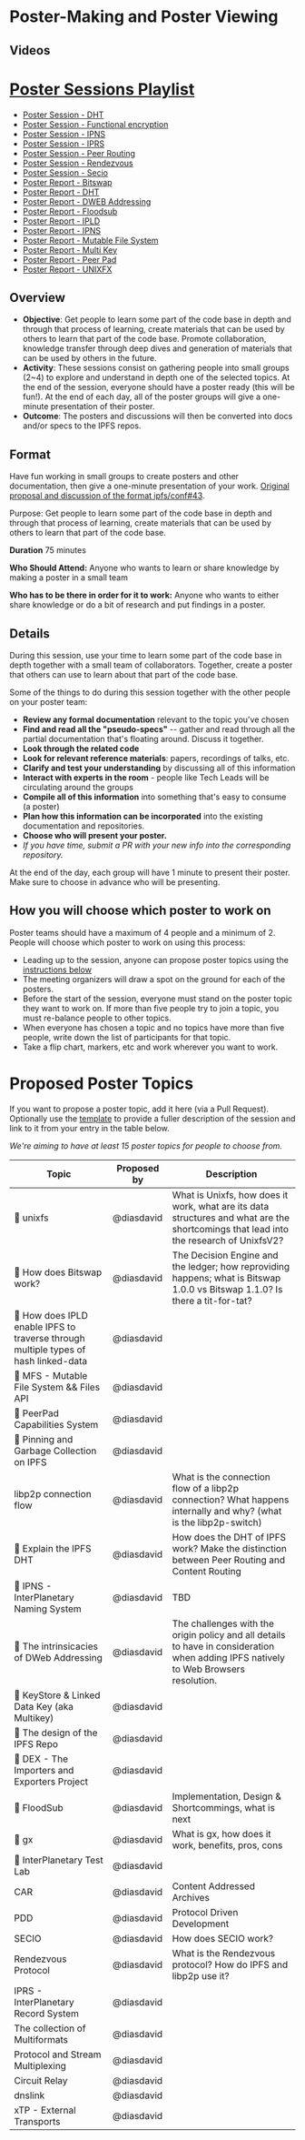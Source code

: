 # Poster-Making and Poster Viewing

## Videos

# [Poster Sessions Playlist](https://www.youtube.com/playlist?list=PLuhRWgmPaHtQrb8rpywj8r0dwYvUzJhoJ)
- [Poster Session - DHT](https://youtu.be/JfjpwKzulhE)
- [Poster Session - Functional encryption](https://youtu.be/D-_2JhlxN9k)
- [Poster Session - IPNS](https://youtu.be/Ga-RyAbtPHQ)
- [Poster Session - IPRS](https://youtu.be/md7O4eHNfzY)
- [Poster Session - Peer Routing](https://youtu.be/no5WldtLJCk)
- [Poster Session - Rendezvous](https://youtu.be/4XPS_50KU54)
- [Poster Session - Secio](https://youtu.be/WYmhEA2dABI)
- [Poster Report - Bitswap](https://youtu.be/xTBm1skAfiY)
- [Poster Report - DHT](https://youtu.be/yLFsTpyZC8c)
- [Poster Report - DWEB Addressing](https://youtu.be/CtIvqMf0Gi8)
- [Poster Report - Floodsub](https://youtu.be/i0gFQO4kSfc)
- [Poster Report - IPLD](https://youtu.be/2H5dP1hAqZM)
- [Poster Report - IPNS](https://youtu.be/PYlRzbtVCZ0)
- [Poster Report - Mutable File System](https://youtu.be/TwYAGDGKDOw)
- [Poster Report - Multi Key](https://youtu.be/NEHb8SiQMIE)
- [Poster Report - Peer Pad](https://youtu.be/QsE28NhEloU)
- [Poster Report - UNIXFX](https://youtu.be/Cvv_8cpoB6k)

## Overview

- **Objective**: Get people to learn some part of the code base in depth and through that process of learning, create materials that can be used by others to learn that part of the code base. Promote collaboration, knowledge transfer through deep dives and generation of materials that can be used by others in the future.
- **Activity**: These sessions consist on gathering people into small groups (2~4) to explore and understand in depth one of the selected topics. At the end of the session, everyone should have a poster ready (this will be fun!). At the end of each day, all of the poster groups will give a one-minute presentation of their poster.
- **Outcome**: The posters and discussions will then be converted into docs and/or specs to the IPFS repos.

## Format

Have fun working in small groups to create posters and other documentation, then give a one-minute presentation of your work. [Original proposal and discussion of the format ipfs/conf#43](https://github.com/ipfs/conf/issues/43).

Purpose: Get people to learn some part of the code base in depth and through that process of learning, create materials that can be used by others to learn that part of the code base.

**Duration** 75 minutes

**Who Should Attend:** Anyone who wants to learn or share knowledge by making a poster in a small team

**Who has to be there in order for it to work:** Anyone who wants to either share knowledge or do a bit of research and put findings in a poster.

## Details

During this session, use your time to learn some part of the code base in depth together with a small team of collaborators. Together, create a poster that others can use to learn about that part of the code base.

Some of the things to do during this session together with the other people on your poster team:

- **Review any formal documentation** relevant to the topic you've chosen
- **Find and read all the "pseudo-specs"** -- gather and read through all the partial documentation that's floating around. Discuss it together.
- **Look through the related code**
- **Look for relevant reference materials**: papers, recordings of talks, etc.
- **Clarify and test your understanding** by discussing all of this information
- **Interact with experts in the room** - people like Tech Leads will be circulating around the groups
- **Compile all of this information** into something that's easy to consume (a poster)
- **Plan how this information can be incorporated** into the existing documentation and repositories.
- **Choose who will present your poster.**
- _If you have time, submit a PR with your new info into the corresponding repository._

At the end of the day, each group will have 1 minute to present their poster. Make sure to choose in advance who will be presenting.

## How you will choose which poster to work on

Poster teams should have a maximum of 4 people and a minimum of 2. People will choose which poster to work on using this process:
- Leading up to the session, anyone can propose poster topics using the [instructions below](#proposed-poster-making-sessions)
- The meeting organizers will draw a spot on the ground for each of the posters.
- Before the start of the session, everyone must stand on the poster topic they want to work on. If more than five people try to join a topic, you must re-balance people to other topics.
- When everyone has chosen a topic and no topics have more than five people, write down the list of participants for that topic.
- Take a flip chart, markers, etc and work wherever you want to work.

# Proposed Poster Topics

If you want to propose a poster topic, add it here (via a Pull Request). Optionally use the [template](../_template.md) to provide a fuller description of the session and link to it from your entry in the table below.

_We're aiming to have at least 15 poster topics for people to choose from._

| Topic | Proposed by | Description |
|---|---|---|
| 🌟 unixfs | @diasdavid | What is Unixfs, how does it work, what are its data structures and what are the shortcomings that lead into the research of UnixfsV2?
| 🌟 How does Bitswap work? | @diasdavid | The Decision Engine and the ledger; how reproviding happens; what is Bitswap 1.0.0 vs Bitswap 1.1.0? Is there a tit-for-tat? |
| 🌟 How does IPLD enable IPFS to traverse through multiple types of hash linked-data | @diasdavid |
| 🌟 MFS - Mutable File System && Files API | @diasdavid |
| 🌟 PeerPad Capabilities System | @diasdavid |
| 🌟 Pinning and Garbage Collection on IPFS | @diasdavid |
| libp2p connection flow | @diasdavid | What is the connection flow of a libp2p connection? What happens internally and why? (what is the libp2p-switch) |
| 🌟 Explain the IPFS DHT | @diasdavid | How does the DHT of IPFS work? Make the distinction between Peer Routing and Content Routing
| 🌟 IPNS - InterPlanetary Naming System | @diasdavid | TBD
| 🌟 The intrinsicacies of DWeb Addressing | @diasdavid | The challenges with the origin policy and all details to have in consideration when adding IPFS natively to Web Browsers resolution.
| 🌟 KeyStore & Linked Data Key (aka Multikey) | @diasdavid |
| 🌟 The design of the IPFS Repo | @diasdavid |
| 🌟 DEX - The Importers and Exporters Project | @diasdavid |
| 🌟 FloodSub | @diasdavid | Implementation, Design & Shortcommings, what is next
| 🌟 gx | @diasdavid | What is gx, how does it work, benefits, pros, cons
| 🌟 InterPlanetary Test Lab | @diasdavid |
| CAR | @diasdavid | Content Addressed Archives
| PDD | @diasdavid | Protocol Driven Development
| SECIO | @diasdavid | How does SECIO work?
| Rendezvous Protocol | @diasdavid | What is the Rendezvous protocol? How do IPFS and libp2p use it?
| IPRS - InterPlanetary Record System | @diasdavid |
| The collection of Multiformats | @diasdavid |
| Protocol and Stream Multiplexing | @diasdavid |
| Circuit Relay | @diasdavid |
| dnslink | @diasdavid |
| xTP - External Transports | @diasdavid |
